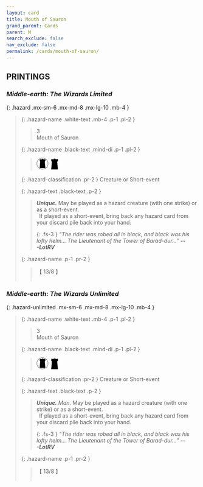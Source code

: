 ```yaml
---
layout: card
title: Mouth of Sauron
grand_parent: Cards
parent: M
search_exclude: false
nav_exclude: false
permalink: /cards/mouth-of-sauron/
---
```


## PRINTINGS


### _Middle-earth: The Wizards Limited_

{: .hazard .mx-sm-6 .mx-md-8 .mx-lg-10 .mb-4 }
> {: .hazard-name .white-text .mb-4 .p-1 .pl-2 }
> > <div class="hazard-mp">3</div>
> > <div class="card-name">Mouth of Sauron</div>
>
> {: .hazard-name .black-text .mind-di .p-1 .pl-2 }
> > ![](/assets/images/dark-domain.svg)&ensp;![](/assets/images/dark-hold.svg)
>
> {: .hazard-classification .pr-2 }
> Creature or Short-event
>
> {: .hazard-text .black-text .p-2 }
> > _**Unique.**_ May be played as a hazard creature (with one strike) or as a short-event. <br>&ensp;If played as a short-event, bring back any hazard card from your discard pile back into your hand. 
> > 
> > {: .fs-3 } 
> > _“The rider was robed all in black, and black was his lofty helm... The Lieutenant of the Tower of Barad-dur...”_ ***---&#65279;LotRV*** 
>
> {: .hazard-name .p-1 .pr-2 }
> > <div class="card-shield">【 13/8 】</div>
> > <div class="card-corruption">&nbsp;</div>

### _Middle-earth: The Wizards Unlimited_

{: .hazard-unlimited .mx-sm-6 .mx-md-8 .mx-lg-10 .mb-4 }
> {: .hazard-name .white-text .mb-4 .p-1 .pl-2 }
> > <div class="hazard-mp">3</div>
> > <div class="card-name">Mouth of Sauron</div>
>
> {: .hazard-name .black-text .mind-di .p-1 .pl-2 }
> > ![](/assets/images/dark-domain.svg)&ensp;![](/assets/images/dark-hold.svg)
>
> {: .hazard-classification .pr-2 }
> Creature or Short-event
>
> {: .hazard-text .black-text .p-2 }
> > _**Unique.**_ _Man._ May be played as a hazard creature (with one strike) or as a short-event. <br>&ensp;If played as a short-event, bring back any hazard card from your discard pile back into your hand. 
> > 
> > {: .fs-3 } 
> > _“The rider was robed all in black, and black was his lofty helm... The Lieutenant of the Tower of Barad-dur...”_ ***---&#65279;LotRV*** 
>
> {: .hazard-name .p-1 .pr-2 }
> > <div class="card-shield">【 13/8 】</div>
> > <div class="card-corruption-white">&nbsp;</div>

